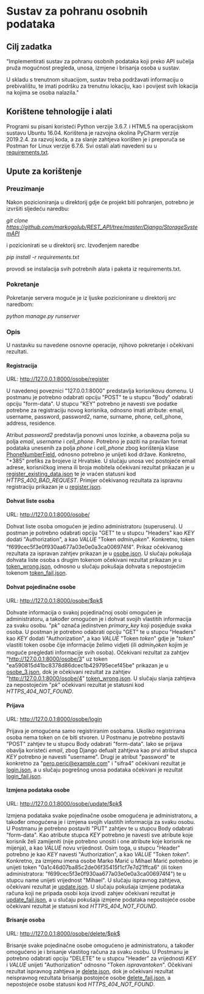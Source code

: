# Sustav za pohranu osobnih podataka

## Cilj zadatka

"Implementirati sustav za pohranu osobnih podataka koji preko API sučelja pruža mogućnost pregleda, unosa, izmjene i brisanja osoba u sustav.

 U skladu s trenutnom situacijom, sustav treba podržavati informaciju o prebivalištu, te imati podršku za trenutnu lokaciju, kao i povijest svih lokacija na kojima se osoba nalazila."


## Korištene tehnologije i alati

Programi su pisani koristeći Python verzije 3.6.7. i HTML5 na operacijskom sustavu Ubuntu 16.04. Korištena je razvojna okolina PyCharm verzije 2019.2.4. za razvoj koda, a za slanje zahtjeva korišten je i preporuča se Postman for Linux verzije 6.7.6. Svi ostali alati navedeni su u [requirements.txt](https://github.com/markogolub/REST_API/blob/master/Django/StorageSystemAPI/src/requirements.txt).

## Upute za korištenje

### Preuzimanje

Nakon pozicioniranja u direktorij gdje će projekt biti pohranjen, potrebno je izvršiti sljedeću naredbu:

*git clone https://github.com/markogolub/REST_API/tree/master/Django/StorageSystemAPI*

i pozicionirati se u direktorij *src*. Izvođenjem naredbe

*pip install -r requirements.txt*

provodi se instalacija svih potrebnih alata i paketa iz requirements.txt. 

### Pokretanje

Pokretanje servera moguće je iz ljuske pozicionirane u direktorij *src* naredbom:

*python manage.py runserver*

### Opis

U nastavku su navedene osnovne operacije, njihovo pokretanje i očekivani rezultati.

#### Registracija 

URL: http://127.0.0.1:8000/osobe/register

U navedenoj poveznici "127.0.0.1:8000" predstavlja korisnikovu domenu. U postmanu je potrebno odabrati opciju "POST" te u stupcu "Body" odabrati opciju "form-data". U stupcu "KEY" potrebno je navesti sve podatke potrebne za registraciju novog korisnika, odnosno imati atribute: email, username, password, password2, name, surname, phone, cell_phone, address, residence.

Atribut *password2* predstavlja ponovni unos lozinke, a obavezna polja su polja *email*, *username* i *cell_phone*. Potrebno je paziti na pravilan format podataka unesenih za polja *phone* i *cell_phone* zbog korištenja klase [PhoneNumberField](https://pypi.org/project/django-phonenumber-field/), odnosno potrebno je unijeti kod države. Konkretno, "+385" prefiks za brojeve iz Hrvatske.
U slučaju unosa već postojeće email adrese, korisničkog imena ili broja mobitela očekivani rezultat prikazan je u [register_existing_data.json](https://github.com/markogolub/REST_API/blob/master/Django/StorageSystemAPI/expected_results/register_existing_data.json) te je vraćen statusni kod *HTTPS_400_BAD_REQUEST*. Primjer očekivanog rezultata za ispravnu registraciju prikazan je u [register.json](https://github.com/markogolub/REST_API/blob/master/Django/StorageSystemAPI/expected_results/register.json).

#### Dohvat liste osoba

URL: http://127.0.0.1:8000/osobe/

Dohvat liste osoba omogućen je jedino administratoru (superuseru). U postman je potrebno odabrati opciju "GET" te u stupcu "Headers" kao *KEY* dodati "Authorization", a kao *VALUE* "Token $admin_token$". Konkretno, token "f699cec5f3e0f930aa677a03e0e0a3ca006974f4". Prikaz očekivanog rezultata za ispravan zahtjev prikazan je u [osobe.json](https://github.com/markogolub/REST_API/blob/master/Django/StorageSystemAPI/expected_results/osobe.json). U slučaju pokušaja dohvata liste osoba s drugim tokenom očekivani rezultat prikazan je u [token_wrong.json](https://github.com/markogolub/REST_API/blob/master/Django/StorageSystemAPI/expected_results/token_wrong.json), odnosno u slučaju pokušaja dohvata s nepostojećim tokenom [token_fail.json](https://github.com/markogolub/REST_API/blob/master/Django/StorageSystemAPI/expected_results/token_fail.json).

#### Dohvat pojedinačne osobe

URL: http://127.0.0.1:8000/osobe/$pk$

Dohvate informacija o svakoj pojedinačnoj osobi omogućen je administratoru, a također omogućen je i dohvat svojih vlastitih informacija za svaku osobu. "$pk$" označa jedinstven *primary_key* koji posjeduje svaka osoba. U postman je potrebno odabrati opciju "GET" te u stupcu "Headers" kao *KEY* dodati "Authorization", a kao *VALUE* "Token $token$" gdje je "$token$" vlastiti token osobe čije informacije želimo vidjeti (ili $admin_token$ kojim je moguće pregledati informacije svih osoba). Očekivani rezultat za zahtjev "http://127.0.0.1:8000/osobe/3" uz token "ea590815d41bc8378d86dcec1b429795ecef45be" prikazan je u [osobe_3.json](https://github.com/markogolub/REST_API/blob/master/Django/StorageSystemAPI/expected_results/osobe_3.json), dok je očekivani rezultat za zahtjev "http://127.0.0.1:8000/osobe/4" [token_wrong.json](https://github.com/markogolub/REST_API/blob/master/Django/StorageSystemAPI/expected_results/token_wrong.json). U slučaju slanja zahtjeva za nepostojećim "$pk$" očekivani rezultat je statusni kod *HTTPS_404_NOT_FOUND*. 

#### Prijava

URL: http://127.0.0.1:8000/osobe/login

Prijava je omogućena samo registriranim osobama. Ukoliko registrirana osoba nema token on će biti stvoren. U Postmanu je potrebno postaviti "POST" zahtjev te u stupcu Body odabrati "form-data". Iako se prijava obavlja koristeći *email*, zbog Django defualt zahtjeva kao prvi atribut stupca *KEY* potrebno je navesti "username". Drugi je atribut "password" te konkretno za "pero.peric@example.com" i "sifra4" očekivani rezultat je [login.json](https://github.com/markogolub/REST_API/blob/master/Django/StorageSystemAPI/expected_results/login.json), a u slučaju pogrešnog unosa podataka očekivani je rezultat [login_fail.json](https://github.com/markogolub/REST_API/blob/master/Django/StorageSystemAPI/expected_results/login_fail.json).

#### Izmjena podataka osobe

URL: http://127.0.0.1:8000/osobe/update/$pk$

Izmjena podataka svake pojedinačne osobe omogućena je administratoru, a također omogućena je i izmjena svojih vlastitih informacija za svaku osobu. U Postmanu je potrebno postaviti "PUT" zahtjev te u stupcu Body odabrati "form-data". Kao atribute stupca *KEY* potrebno je navesti sve atribute koje korisnik želi zamijeniti (nije potrebno unositi i one atribute koje korisnik ne mijenja), a kao *VALUE* novu vrijednost. Osim toga, u stupcu "Header" potrebno je kao *KEY* navesti "Authorization", a kao *VALUE* "Token $token$". Konkretno, za izmjenu imena osobe Marko Marić u Mihael Marić potrebno je unijeti token "0a1c46d07ba85c2de06f35415f1cf7e7d21ffca6" (ili token administratora: "f699cec5f3e0f930aa677a03e0e0a3ca006974f4") te u stupcu name unijeti vrijednost "Mihael". U slučaju ispravnog zahtjeva, očekivani rezultat je [update.json](https://github.com/markogolub/REST_API/blob/master/Django/StorageSystemAPI/expected_results/update.json). U slučaju pokušaja izmjene podataka računa koji ne pripada osobi koja izvodi zahjev očekivani rezultat je [update_fail.json](https://github.com/markogolub/REST_API/blob/master/Django/StorageSystemAPI/expected_results/update_fail.json), a u slučaju pokušaja izmjene podataka nepostojeće osobe očekivani rezultat je statusni kod *HTTPS_404_NOT_FOUND*.

#### Brisanje osoba

URL: http://127.0.0.1:8000/osobe/delete/$pk$

Brisanje svake pojedinačne osobe omogućeno je administratoru, a također omogućeno je i brisanje vlastitog računa za svaku osobu. U Postmanu je potrebno odabrati opciju "DELETE" te u stupcu "Header" za vrijednosti *KEY* i *VALUE* unijeti "Authorization" odnosno "Token $ispravan token$". Očekivani rezultat ispravnog zahtjeva je [delete.json](https://github.com/markogolub/REST_API/blob/master/Django/StorageSystemAPI/expected_results/delete.json), dok je očekivani rezultat neispravnog rezultata brisanja postojeće osobe [delete_fail.json](https://github.com/markogolub/REST_API/blob/master/Django/StorageSystemAPI/expected_results/delete_fail.json), a nepostojeće osobe statusni kod *HTTPS_404_NOT_FOUND*.



